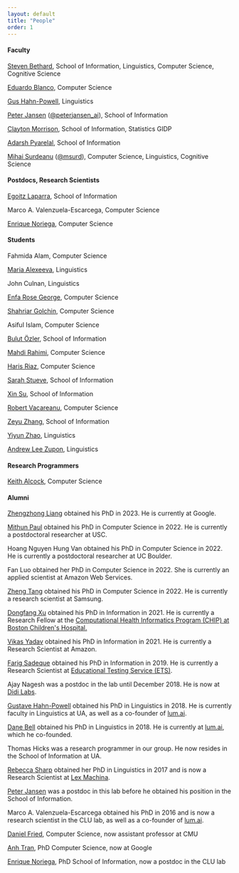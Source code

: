```yaml
---
layout: default
title: "People"
order: 1
---
```



#### Faculty ####

[Steven Bethard](http://bethard.github.io), School of Information, Linguistics, Computer Science, Cognitive Science

[Eduardo Blanco](https://eduardoblanco.github.io/), Computer Science

[Gus Hahn-Powell](https://linguistics.arizona.edu/user/gus-hahn-powell), Linguistics

[Peter Jansen](http://ischool.arizona.edu/users/peter-jansen) ([@peterjansen_ai](https://twitter.com/peterjansen_ai)), School of Information

[Clayton Morrison](http://w3.sista.arizona.edu/~clayton/), School of Information, Statistics GIDP

[Adarsh Pyarelal](http://adarsh.cc), School of Information

[Mihai Surdeanu](http://www.surdeanu.info/mihai) ([@msurd](https://twitter.com/msurd)), Computer Science, Linguistics, Cognitive Science

#### Postdocs, Research Scientists ####

[Egoitz Laparra](https://egolaparra.github.io), School of Information

Marco A. Valenzuela-Escarcega, Computer Science

[Enrique Noriega](https://enoriega.info), Computer Science


#### Students ####

Fahmida Alam, Computer Science

[Maria Alexeeva](https://maxaalexeeva.github.io/), Linguistics

John Culnan, Linguistics

[Enfa Rose George](https://www.enfageorge.com), Computer Science

[Shahriar Golchin](https://www.cs.arizona.edu/person/shahriar-golchin), Computer Science

Asiful Islam, Computer Science

[Bulut Özler](https://ischool.arizona.edu/people/bulut-ozler), School of Information

[Mahdi Rahimi](https://www.cs.arizona.edu/person/mahdi-rahimi), Computer Science

[Haris Riaz](https://www.cs.arizona.edu/person/haris-riaz), Computer Science

[Sarah Stueve](https://ischool.arizona.edu/people/sarah-stueve), School of Information

[Xin Su](https://xinsu.name), School of Information

[Robert Vacareanu](https://www.cs.arizona.edu/person/robert-vacareanu), Computer Science

[Zeyu Zhang](https://jerryzeyu.github.io/), School of Information

[Yiyun Zhao](https://yiyunzhao.github.io/), Linguistics

[Andrew Lee Zupon](https://zupon.github.io/), Linguistics


#### Research Programmers ####

[Keith Alcock](http://www.keithalcock.com), Computer Science

#### Alumni ####

[Zhengzhong Liang](https://zhengzhongliang.github.io) obtained his PhD in 2023. He is currently at Google.

[Mithun Paul](https://www2.cs.arizona.edu/people/mithunpaul/) obtained his PhD in Computer Science in 2022. He is currently a postdoctoral researcher at USC.

Hoang Nguyen Hung Van obtained his PhD in Computer Science in 2022. He is currently a postdoctoral researcher at UC Boulder.

Fan Luo obtained her PhD in Computer Science in 2022. She is currently an applied scientist at Amazon Web Services.

[Zheng Tang](http://www.ztang.info) obtained his PhD in Computer Science in 2022. He is currently a research scientist at Samsung.

[Dongfang Xu](https://www.linkedin.com/in/dongfangxu9/) obtained his PhD in Information in 2021.
He is currently a Research Fellow at the [Computational Health Informatics Program (CHIP) at Boston Children's Hospital.](http://chip.org/)

[Vikas Yadav](https://www.linkedin.com/in/vyf95/) obtained his PhD in Information in 2021.
He is currently a Research Scientist at Amazon.

[Farig Sadeque](https://www.linkedin.com/in/farig-sadeque-a982125b/) obtained his PhD in Information in 2019.
He is currently a Research Scientist at [Educational Testing Service (ETS)](https://www.ets.org/).

Ajay Nagesh was a postdoc in the lab until December 2018. He is now at [Didi Labs](http://www.didi-labs.com/).

[Gustave Hahn-Powell](http://linguistics.arizona.edu/user/gustave-hahn-powell) obtained his PhD in Linguistics in 2018. He is currently faculty in Linguistics at UA, as well as a co-founder of [lum.ai](https://lum.ai).

[Dane Bell](http://www.u.arizona.edu/~dane/) obtained his PhD in Linguistics in 2018. He is currently at [lum.ai](https://lum.ai), which he co-founded.

Thomas Hicks was a research programmer in our group. He now resides in the School of Information at UA.

[Rebecca Sharp](http://linguistics.arizona.edu/user/rebecca-sharp) obtained her PhD in Linguistics in 2017 and is now a Research Scientist at [Lex Machina](https://lexmachina.com).

[Peter Jansen](http://ischool.arizona.edu/users/peter-jansen) was a postdoc in this lab before he obtained his position in the School of Information.

Marco A. Valenzuela-Escarcega obtained his PhD in 2016 and is now a research scientist in the CLU lab, as well as a co-founder of [lum.ai](http://lum.ai).

[Daniel Fried](http://www.cs.arizona.edu/~dfried/), Computer Science, now assistant professor at CMU

[Anh Tran](https://trananh.github.io), PhD Computer Science, now at Google

[Enrique Noriega](https://enoriega.info), PhD School of Information, now a postdoc in the CLU lab

